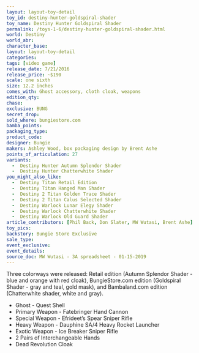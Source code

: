 ```yaml
---
layout: layout-toy-detail 
toy_id: destiny-hunter-goldspiral-shader
toy_name: Destiny Hunter Goldspiral Shader
permalink: /toys-1-6/destiny-hunter-goldspiral-shader.html
world: Destiny
world_abr: 
character_base: 
layout: layout-toy-detail
categories: 
tags: [video game]
release_date: 7/21/2016
release_price: ~$190
scale: one sixth
size: 12.2 inches
comes_with: Ghost accessory, cloth cloak, weapons
edition_qty: 
chase: 
exclusive: BUNG
secret_drop: 
sold_where: bungiestore.com
bamba_points: 
packaging_type: 
product_code:
designer: Bungie
makers: Ashley Wood, box packaging design by Brent Ashe 
points_of_articulation: 27
variants: 
  -  Destiny Hunter Autumn Splendor Shader
  -  Destiny Hunter Chatterwhite Shader
you_might_also_like: 
  -  Destiny Titan Retail Edition
  -  Destiny Titan Hanged Man Shader
  -  Destiny 2 Titan Golden Trace Shader
  -  Destiny 2 Titan Calus Selected Shader
  -  Destiny Warlock Lunar Elegy Shader
  -  Destiny Warlock Chatterwhite Shader
  -  Destiny Warlock Old Guard Shader
article_contributors: [Phil Back, Don Slater, MW Wutasi, Brent Ashe]
toy_pics: 
backstory: Bungie Store Exclusive
sale_type: 
event_exclusive: 
event_details: 
source_doc: MW Wutasi - 3A spreadsheet - 01-15-2019
---
```

Three colorways were released: Retail edition (Autumn Splendor Shader - blue and orange with red cloak), BungieStore.com edition (Goldspiral Shader - gray and teal, gold mask), and Bambaland.com edition (Chatterwhite shader, white and gray).
<ul>
<li>Ghost - Quest Shell</li>
<li>Primary Weapon - Fatebringer Hand Cannon</li>
<li>Special Weapon - Efrideet’s Spear Sniper Rifle</li>
<li>Heavy Weapon - Dauphine SA/4 Heavy Rocket Launcher</li>
<li>Exotic Weapon - Ice Breaker Sniper Rifle</li>
<li>2 Pairs of Interchangeable Hands</li>
<li>Dead Revolution Cloak</li>
</ul>